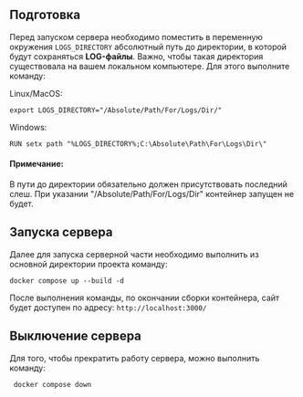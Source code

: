 ## Подготовка

Перед запуском сервера необходимо поместить в переменную окружения `LOGS_DIRECTORY` абсолютный путь до директории, в которой будут сохраняться **LOG-файлы**. Важно, чтобы такая директория существовала на вашем локальном компьютере. Для этого выполните команду: 

Linux/MacOS:

    export LOGS_DIRECTORY="/Absolute/Path/For/Logs/Dir/"
    
Windows:
    
    RUN setx path "%LOGS_DIRECTORY%;C:\Absolute\Path\For\Logs\Dir\"
    
#### Примечание:
В пути до директории обязательно должен присутствовать последний слеш. При указании "/Absolute/Path/For/Logs/Dir" контейнер запущен не будет. 
 
## Запуска сервера
 
Далее для запуска серверной части необходимо выполнить из основной директории проекта команду:

    docker compose up --build -d
    
После выполнения команды, по окончании сборки контейнера, сайт будет доступен по адресу: `http://localhost:3000/`

## Выключение сервера

Для того, чтобы прекратить работу сервера, можно выполнить команду:
    
     docker compose down

  
